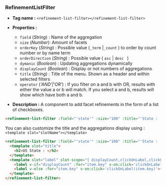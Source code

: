 ### RefinementListFilter
- **Tag name :** `<refinement-list-filter></refinement-list-filter>`
- **Properties :**
  - `field` (_String_) : Name of the aggregation
  - `size` (_Number_): Amount of facets
  - `orderKey` (_String_) : Possible value (`_term`  |`_count` ) to order by count number or by name term
  - `orderDirection` (_String_) : Possible value ( `asc` | `desc ` )
  - `dymanic` (_Boolean_) : Updating aggregations dynamically 
  - `displayCount` (_Boolean_) : Display or not numbers of aggregations
  - `title` (_String_) : Title of the menu. Shown as a header and within selected filters
  - `operator` (_'AND'|'OR'_) : If you filter on a and b with OR, results with either the value a or b will match. If you select a and b, results will show which have both a and b.
  
- **Description :**
A component to add facet refinements in the form of a list of checkboxes.
  
```html
<refinement-list-filter :field="'state'" :size="100" :title="'State : '" :dynamic="false" orderKey="_count" orderDirection="asc" operator="OR"></refinement-list-filter>
```

You can also customize the title and the aggregations display using : 
```<template slot="slotName"></template>```

```html
<refinement-list-filter :field="'state'" :size="100" :title="'State : '" :dynamic="false" orderKey="_count" orderDirection="asc" operator="OR">
  <template slot="title">
    <h2>US State : </h2>
  </template>
  <template slot="label" slot-scope="{ displayCount,clickOnLabel,clickOnItem,item }">
    <label v-if="displayCount" :for="item.key" v-on:click='clickOnLabel(item.key)'>{{ item.key }} : {{ item.doc_count }} </label>
    <label v-else :for="item.key" v-on:click='clickOnLabel(item.key)'>{{ item.key }}</label>
  </template>
</refinement-list-filter>
```
